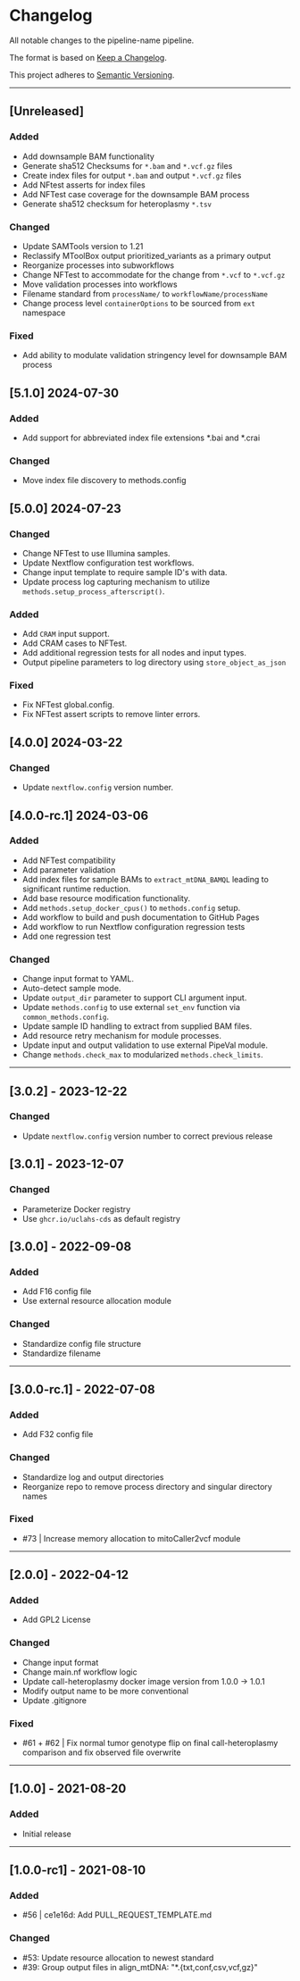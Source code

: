 # Changelog
All notable changes to the pipeline-name pipeline.

The format is based on [Keep a Changelog](https://keepachangelog.com/en/1.0.0/).

This project adheres to [Semantic Versioning](https://semver.org/spec/v2.0.0.html).

---
## [Unreleased]
### Added
- Add downsample BAM functionality
- Generate sha512 Checksums for `*.bam` and `*.vcf.gz` files
- Create index files for output `*.bam` and output `*.vcf.gz` files
- Add NFtest asserts for index files
- Add NFTest case coverage for the downsample BAM process
- Generate sha512 checksum for heteroplasmy `*.tsv`

### Changed
- Update SAMTools version to 1.21
- Reclassify MToolBox output prioritized_variants as a primary output
- Reorganize processes into subworkflows
- Change NFTest to accommodate for the change from `*.vcf` to `*.vcf.gz`
- Move validation processes into workflows
- Filename standard from `processName/` to `workflowName/processName`
- Change process level `containerOptions` to be sourced from `ext` namespace

### Fixed
- Add ability to modulate validation stringency level for downsample BAM process

## [5.1.0] 2024-07-30
### Added
- Add support for abbreviated index file extensions *.bai and *.crai
### Changed
- Move index file discovery to methods.config

## [5.0.0] 2024-07-23
### Changed
- Change NFTest to use Illumina samples.
- Update Nextflow configuration test workflows.
- Change input template to require sample ID's with data.
- Update process log capturing mechanism to utilize `methods.setup_process_afterscript()`.
### Added
- Add `CRAM` input support.
- Add CRAM cases to NFTest.
- Add additional regression tests for all nodes and input types.
- Output pipeline parameters to log directory using `store_object_as_json`

### Fixed
- Fix NFTest global.config.
- Fix NFTest assert scripts to remove linter errors.

## [4.0.0] 2024-03-22
### Changed
- Update `nextflow.config` version number.

## [4.0.0-rc.1] 2024-03-06
### Added
- Add NFTest compatibility
- Add parameter validation
- Add index files for sample BAMs to `extract_mtDNA_BAMQL` leading to significant runtime reduction.
- Add base resource modification functionality.
- Add `methods.setup_docker_cpus()` to `methods.config` setup.
- Add workflow to build and push documentation to GitHub Pages
- Add workflow to run Nextflow configuration regression tests
- Add one regression test

### Changed
- Change input format to YAML.
- Auto-detect sample mode.
- Update `output_dir` parameter to support CLI argument input.
- Update `methods.config` to use external `set_env` function via `common_methods.config`.
- Update sample ID handling to extract from supplied BAM files.
- Add resource retry mechanism for module processes.
- Update input and output validation to use external PipeVal module.
- Change `methods.check_max` to modularized `methods.check_limits`.

---
## [3.0.2] - 2023-12-22
### Changed
- Update `nextflow.config` version number to correct previous release

## [3.0.1] - 2023-12-07
### Changed
- Parameterize Docker registry
- Use `ghcr.io/uclahs-cds` as default registry

## [3.0.0] - 2022-09-08
### Added
- Add F16 config file
- Use external resource allocation module

### Changed
- Standardize config file structure
- Standardize filename

---
## [3.0.0-rc.1] - 2022-07-08
### Added
- Add F32 config file

### Changed
- Standardize log and output directories
- Reorganize repo to remove process directory and singular directory names

### Fixed
- #73 | Increase memory allocation to mitoCaller2vcf module

---
## [2.0.0] - 2022-04-12
### Added
- Add GPL2 License

### Changed
- Change input format
- Change main.nf workflow logic
- Update call-heteroplasmy docker image version from 1.0.0 -> 1.0.1
- Modify output name to be more conventional
- Update .gitignore

### Fixed
- #61 + #62  | Fix normal tumor genotype flip on final call-heteroplasmy comparison and fix observed file overwrite

---
## [1.0.0] - 2021-08-20
### Added
- Initial release

---
## [1.0.0-rc1] - 2021-08-10
### Added
- #56 | ce1e16d: Add PULL_REQUEST_TEMPLATE.md

### Changed
- #53: Update resource allocation to newest standard
- #39: Group output files in align_mtDNA: "*.{txt,conf,csv,vcf,gz}"
